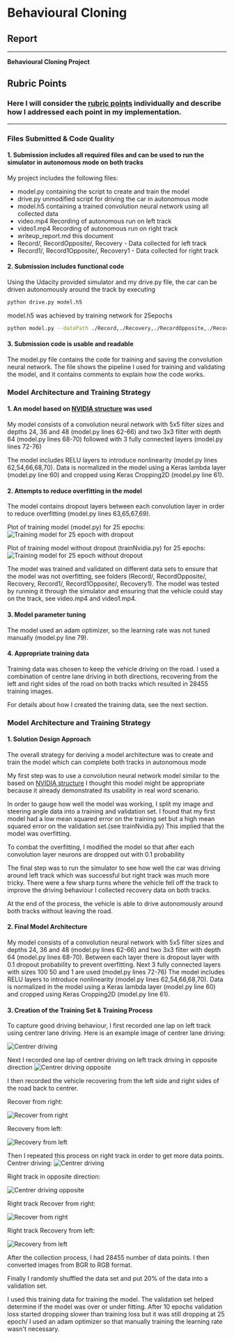 # **Behavioural Cloning** 

## Report

---

**Behavioural Cloning Project**


[//]: # (Image References)

[25epDropout]:  ./nvidiaDropoutTraining25Epochs.png "Training with drop out"
[25epNvid]: ./nvidiaTraining25Epochs.png "Training without drop out"
[centerDriving]: ./Record/IMG/center_2018_01_11_19_51_28_257.jpg "Example of center driving"
[centerDrivingOpp]: ./RecordOpposite/IMG/center_2018_01_11_19_56_06_394.jpg "Example of center driving in opposite direction"
[recoveryRight]: ./Recovery/IMG/center_2018_01_13_21_12_05_988.jpg "Example of Recovery from right"
[recoveryLeft]: ./Recovery/IMG/center_2018_01_13_21_12_24_650.jpg "Example of Recovery from left"
[centerDriving1]: ./Record1/IMG/center_2018_01_11_20_21_18_106.jpg "Example of center driving on right track"
[centerDrivingOpp1]: ./Record1Opposite/IMG/center_2018_01_11_20_42_56_162.jpg "Example of center driving in opposite direction right track"
[recoveryRight1]: ./Recovery1/IMG/center_2018_01_15_12_03_21_672.jpg "Example of Recovery from right right track"
[recoveryLeft1]: ./Recovery1/IMG/center_2018_01_15_12_02_17_227.jpg "Example of Recovery from left right track"

## Rubric Points
### Here I will consider the [rubric points](https://review.udacity.com/#!/rubrics/432/view) individually and describe how I addressed each point in my implementation.  

---
### Files Submitted & Code Quality

#### 1. Submission includes all required files and can be used to run the simulator in autonomous mode on both tracks

My project includes the following files:
* model.py containing the script to create and train the model
* drive.py unmodified script for driving the car in autonomous mode
* model.h5 containing a trained convolution neural network using all collected data
* video.mp4 Recording of autonomous run on left track
* video1.mp4 Recording of autonomous run on right track 
* writeup_report.md this document
* Record/, RecordOpposite/, Recovery - Data collected for left track
* Record1/, Record1Opposite/, Recovery1 - Data collected for right track


#### 2. Submission includes functional code
Using the Udacity provided simulator and my drive.py file, the car can be driven autonomously around the track by executing 
```sh
python drive.py model.h5
```
model.h5 was achieved by training network for 25epochs 
```sh
python model.py --dataPath ./Record,./Recovery,./RecordOpposite,./Record1,./Recovery1,./Record1Opposite --epochs 25 --offset 0.15 --output model
```
#### 3. Submission code is usable and readable

The model.py file contains the code for training and saving the convolution neural network. The file shows the pipeline I used for training and validating the model, and it contains comments to explain how the code works.

### Model Architecture and Training Strategy

#### 1. An model based on [NVIDIA structure](https://arxiv.org/pdf/1704.07911.pdf) was used

My model consists of a convolution neural network with 5x5 filter sizes and depths 24, 36 and 48 (model.py lines 62-66) and two 3x3 filter with depth 64 (model.py lines 68-70) followed with 3 fully connected layers (model.py lines 72-76) 

The model includes RELU layers to introduce nonlinearity (model.py lines 62,54,66,68,70). Data is normalized in the model using a Keras lambda layer (model.py line 60) and cropped using Keras Cropping2D (model.py line 61). 

#### 2. Attempts to reduce overfitting in the model

The model contains dropout layers between each convolution layer in order to reduce overfitting (model.py lines 63,65,67,69).

Plot of training model (model.py) for 25 epochs:
![Training model for 25 epoch with dropout][25epDropout]

Plot of training model without dropout (trainNvidia.py) for 25 epochs:
![Training model for 25 epoch without dropout][25epNvid]

The model was trained and validated on different data sets to ensure that the model was not overfitting, see folders (Record/, RecordOpposite/, Recovery, Record1/, Record1Opposite/, Recovery1). 
The model was tested by running it through the simulator and ensuring that the vehicle could stay on the track, see video.mp4 and video1.mp4.


#### 3. Model parameter tuning

The model used an adam optimizer, so the learning rate was not tuned manually (model.py line 79).

#### 4. Appropriate training data

Training data was chosen to keep the vehicle driving on the road. I used a combination of centre lane driving in both directions, recovering from the left and right sides of the road on both tracks which resulted in 28455 training images.  

For details about how I created the training data, see the next section. 

### Model Architecture and Training Strategy

#### 1. Solution Design Approach

The overall strategy for deriving a model architecture was to create and train the model which can complete both tracks in autonomous mode

My first step was to use a convolution neural network model similar to the based on [NVIDIA structure](https://arxiv.org/pdf/1704.07911.pdf) I thought this model might be appropriate because it already demonstrated its usability in real word scenario. 

In order to gauge how well the model was working, I split my image and steering angle data into a training and validation set. I found that my first model had a low mean squared error on the training set but a high mean squared error on the validation set.(see trainNvidia.py) This implied that the model was overfitting. 

To combat the overfitting, I modified the model so that after each convolution layer neurons are dropped out with 0.1 probability

The final step was to run the simulator to see how well the car was driving around left track which was successful but right track was much more tricky. There were a few sharp turns where the vehicle fell off the track to improve the driving behaviour I collected recovery data on both tracks. 

At the end of the process, the vehicle is able to drive autonomously around  both tracks without leaving the road.

#### 2. Final Model Architecture

My model consists of a convolution neural network with 5x5 filter sizes and depths 24, 36 and 48 (model.py lines 62-66) and two 3x3 filter with depth 64 (model.py lines 68-70). Between each layer there is dropout layer with 0.1 dropout probability to prevent overfitting.
Next 3 fully connected layers with sizes 100 50 and 1 are used (model.py lines 72-76) 
The model includes RELU layers to introduce nonlinearity (model.py lines 62,54,66,68,70). Data is normalized in the model using a Keras lambda layer (model.py line 60) and cropped using Keras Cropping2D (model.py line 61). 

#### 3. Creation of the Training Set & Training Process

To capture good driving behaviour, I first recorded one lap on left track using centrer lane driving. Here is an example image of centrer lane driving:

![Centrer driving][centerDriving]

Next I recorded one lap of centrer driving on left track driving in opposite direction
![Centrer driving opposite][centerDrivingOpp]

I then recorded the vehicle recovering from the left side and right sides of the road back to centrer.

Recover from right:

![Recover from right][recoveryRight]

Recovery from left:

![Recovery from left][recoveryLeft]

Then I repeated this process on right track in order to get more data points.
Centrer driving:
![Centrer driving][centerDriving1]

Right track in opposite direction:

![Centrer driving opposite][centerDrivingOpp1]

Right track Recover from right:

![Recover from right][recoveryRight1]

Right track Recovery from left:

![Recovery from left][recoveryLeft1]


After the collection process, I had 28455 number of data points. I then converted images from BGR to RGB format.

Finally I randomly shuffled the data set and put 20% of the data into a validation set. 

I used this training data for training the model. The validation set helped determine if the model was over or under fitting. After 10 epochs validation loss started dropping slower than training loss but it was still dropping at 25 epoch/ I used an adam optimizer so that manually training the learning rate wasn't necessary.
